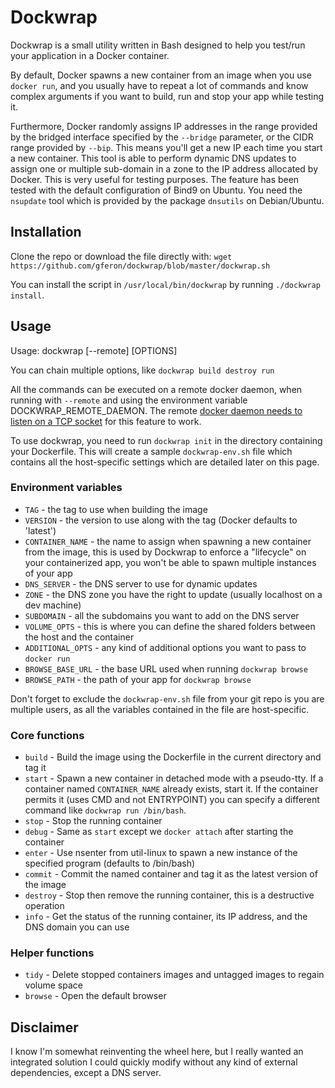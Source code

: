 # Dockwrap
Dockwrap is a small utility written in Bash designed to help you test/run your application in a Docker container.

By default, Docker spawns a new container from an image when you use `docker run`, and you usually have to repeat a lot of commands and know complex arguments if you want to build, run and stop your app while testing it.

Furthermore, Docker randomly assigns IP addresses in the range provided by the bridged interface specified by the `--bridge` parameter, or the CIDR range provided by `--bip`. This means you'll get a new IP each time you start a new container. This tool is able to perform dynamic DNS updates to assign one or multiple sub-domain in a zone to the IP address allocated by Docker. This is very useful for testing purposes. The feature has been tested with the default configuration of Bind9 on Ubuntu. You need the `nsupdate` tool which is provided by the package `dnsutils` on Debian/Ubuntu.

## Installation
Clone the repo or download the file directly with: `wget https://github.com/gferon/dockwrap/blob/master/dockwrap.sh`

You can install the script in `/usr/local/bin/dockwrap` by running `./dockwrap install`.

## Usage
Usage: dockwrap [--remote] [OPTIONS]

You can chain multiple options, like `dockwrap build destroy run`

All the commands can be executed on a remote docker daemon, when running with `--remote` and using
the environment variable DOCKWRAP_REMOTE_DAEMON. The remote [docker daemon needs to listen on a TCP socket](https://docs.docker.com/articles/basics/#bind-docker-to-another-hostport-or-a-unix-socket) for this feature to work.

To use dockwrap, you need to run `dockwrap init` in the directory containing your Dockerfile. This will create a sample `dockwrap-env.sh` file which contains all the host-specific settings which are detailed later on this page.

### Environment variables
* `TAG` - the tag to use when building the image
* `VERSION` - the version to use along with the tag (Docker defaults to 'latest')
* `CONTAINER_NAME` - the name to assign when spawning a new container from the image, this is used by Dockwrap to enforce a "lifecycle" on your containerized app, you won't be able to spawn multiple instances of your app
* `DNS_SERVER` - the DNS server to use for dynamic updates
* `ZONE` - the DNS zone you have the right to update (usually localhost on a dev machine)
* `SUBDOMAIN` - all the subdomains you want to add on the DNS server
* `VOLUME_OPTS` - this is where you can define the shared folders between the host and the container
* `ADDITIONAL_OPTS` - any kind of additional options you want to pass to `docker run`
* `BROWSE_BASE_URL` - the base URL used when running `dockwrap browse`
* `BROWSE_PATH` - the path of your app for `dockwrap browse`

Don't forget to exclude the `dockwrap-env.sh` file from your git repo is you are multiple users, as all the variables contained in the file are host-specific.

### Core functions
* `build` - Build the image using the Dockerfile in the current directory and tag it
* `start` - Spawn a new container in detached mode with a pseudo-tty. If a container named `CONTAINER_NAME` already exists, start it. If the container permits it (uses CMD and not ENTRYPOINT) you can specify a different command like `dockwrap run /bin/bash`.
* `stop` - Stop the running container
* `debug` - Same as `start` except we `docker attach` after starting the container
* `enter` - Use nsenter from util-linux to spawn a new instance of the specified program (defaults to /bin/bash)
* `commit` - Commit the named container and tag it as the latest version of the image
* `destroy` - Stop then remove the running container, this is a destructive operation
* `info` - Get the status of the running container, its IP address, and the DNS domain you can use

### Helper functions
* `tidy` - Delete stopped containers images and untagged images to regain volume space
* `browse` - Open the default browser

## Disclaimer

I know I'm somewhat reinventing the wheel here, but I really wanted an integrated solution I could quickly modify without any kind of external dependencies, except a DNS server.
